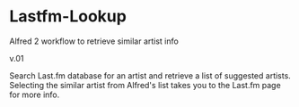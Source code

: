 Lastfm-Lookup
=============

Alfred 2 workflow to retrieve similar artist info

v.01

Search Last.fm database for an artist and retrieve a list of suggested artists. Selecting the similar artist from Alfred's list takes you to the Last.fm page for more info.

